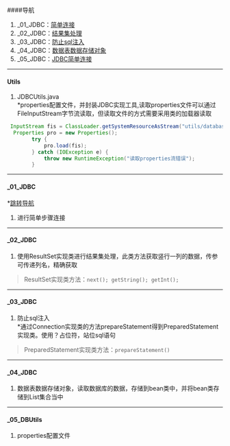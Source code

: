 ####导航  
1. _01_JDBC：[简单连接](#user-content-_01_JDBC)  
2. _02_JDBC：[结果集处理](#user-content-_02_JDBC)  
3. _03_JDBC：[防止sql注入](#user-content-_03_JDBC)  
4. _04_JDBC：[数据表数据存储对象](#user-content-_04_jdbc)  
5. _05_JDBC：[JDBC简单连接](#user-content-_05_JDBC)  
----
#### Utils  
1. JDBCUtils.java  
*properties配置文件，并封装JDBC实现工具,读取properties文件可以通过FileInputStream字节流读取，但读取文件的方式需要采用类的加载器读取
```java
 InputStream fis = ClassLoader.getSystemResourceAsStream("utils/database.properties");
  Properties pro = new Properties();
        try {
            pro.load(fis);
        } catch (IOException e) {
            throw new RuntimeException("读取properties流错误");
        }
```
----
#### _01_JDBC  
*[跳转导航](#user-content-导航)
1. 进行简单步骤连接
----
#### _02_JDBC  
1. 使用ResultSet实现类进行结果集处理，此类方法获取竖行一列的数据，传参可传递列名，精确获取    
>ResultSet实现类方法：`next(); getString(); getInt();`
----
#### _03_JDBC  
1. 防止sql注入  
*通过Connection实现类的方法prepareStatement得到PreparedStatement实现类。使用？占位符，站位sql语句     
>PreparedStatement实现类方法：`prepareStatement()`  
----
#### _04_JDBC  
1. 数据表数据存储对象，读取数据库的数据，存储到bean类中，并将bean类存储到List集合当中 
----
#### _05_DBUtils  
1. properties配置文件